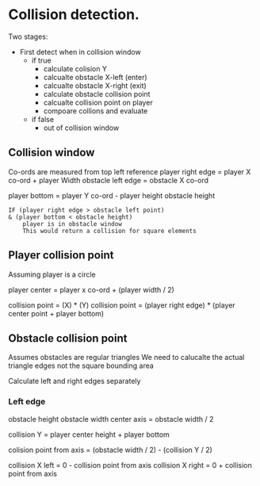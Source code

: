 # Collision detection.
Two stages:
- First detect when in collision window
	- if true
		- calculate colision Y
		- calcualte obstacle X-left (enter)
		- calcualte obstacle X-right (exit)
		- calculate obstacle collision point 
		- calcualte collision point on player
		- compoare collions and evaluate 
	- if false
		- out of collision window


## Collision window
Co-ords are measured from top left reference 
player right edge = player X co-ord + player Width
obstacle left edge =  obstacle X co-ord

player bottom = player Y co-ord - player height
obstacle height

	IF (player right edge > obstacle left point) 
	& (player bottom < obstacle height)
		player is in obstacle window
		This would return a collision for square elements


## Player collision point
Assuming player is a circle

player center = player x co-ord + (player width / 2)

collision point = (X) * (Y)
collision point = (player right edge) * (player center point + player bottom)


## Obstacle collision point
Assumes obstacles are regular triangles
We need to calucalte the actual triangle edges not the square bounding area

Calculate left and right edges separately

### Left edge
obstacle height
obstacle width
center axis = obstacle width / 2

collision Y = player center height + player bottom

colision point from axis = (obstacle width / 2) - (collision Y / 2)

collision X left = 0 - collision point from axis
collision X right = 0 + collision point from axis


